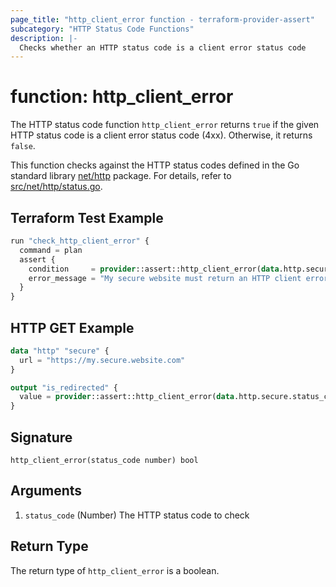 ```yaml
---
page_title: "http_client_error function - terraform-provider-assert"
subcategory: "HTTP Status Code Functions"
description: |-
  Checks whether an HTTP status code is a client error status code
---
```


# function: http_client_error



The HTTP status code function `http_client_error` returns `true` if the given HTTP status code is a client error status code (4xx). Otherwise, it returns `false`.

This function checks against the HTTP status codes defined in the Go standard library [net/http](https://golang.org/pkg/net/http/) package. For details, refer to [src/net/http/status.go](https://cs.opensource.google/go/go/+/refs/tags/go1.23.1:src/net/http/status.go;l=9).

## Terraform Test Example

```terraform
run "check_http_client_error" {
  command = plan
  assert {
    condition     = provider::assert::http_client_error(data.http.secured.status_code)
    error_message = "My secure website must return an HTTP client error status code"
  }
}
```

## HTTP GET Example

```terraform
data "http" "secure" {
  url = "https://my.secure.website.com"
}

output "is_redirected" {
  value = provider::assert::http_client_error(data.http.secure.status_code)
}
```

## Signature

<!-- signature generated by tfplugindocs -->
```text
http_client_error(status_code number) bool
```

## Arguments

<!-- arguments generated by tfplugindocs -->
1. `status_code` (Number) The HTTP status code to check


## Return Type

The return type of `http_client_error` is a boolean.
